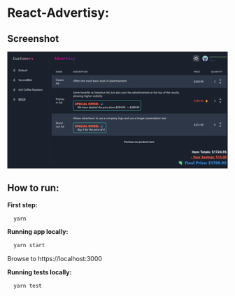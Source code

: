 # React-Advertisy:

## Screenshot

![](/screenshot.png?raw=true "Screenshot")

## How to run:

**First step:**

```bash
  yarn
```

**Running app locally:**

```bash
  yarn start
```

Browse to https://localhost:3000

**Running tests locally:**

```bash
  yarn test
```
